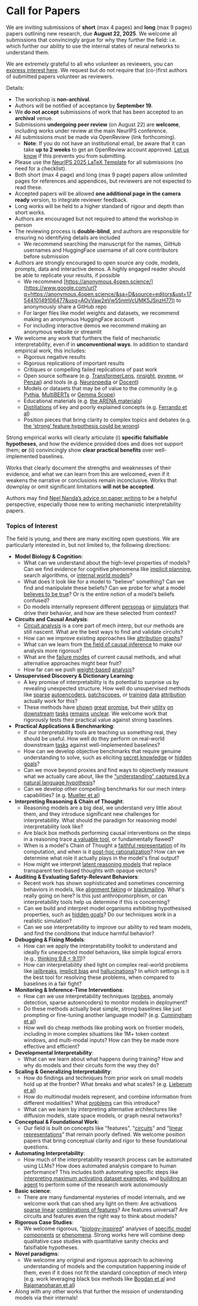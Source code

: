 # Call for Papers
We are inviting submissions of **short** (max 4 pages) and **long** (max 9 pages) papers outlining new research, due **August 22, 2025**. We welcome all submissions that convincingly argue for why they further the field: i.e. which further our ability to use the internal states of neural networks to understand them. 

We are extremely grateful to all who volunteer as reviewers, you can [express interest here](https://www.google.com/url?q=https://docs.google.com/forms/d/e/1FAIpQLSdiw1SJllzoTz_nqzDTzTOGb9DV3W_truQyh-WvYj_QGIi7Mg/viewform?usp%3Ddialog&sa=D&source=editors&ust=1754410149104172&usg=AOvVaw3sdrMoZsstbiZjm8yP9rkB). We request but do not require that (co-)first authors of submitted papers volunteer as reviewers. 

Details: 
* The workshop is **non-archival**.
* Authors will be notified of acceptance by **September 19**.
* We **do not accept** submissions of work that has been accepted to an **archival** venue.
* Submissions **undergoing peer review** (on August 22) are **welcome**, including works under review at the main NeurIPS conference.
* All submissions must be made via OpenReview (link forthcoming).
  * **Note**: If you do not have an institutional email, be aware that it can take **up to 2 weeks** to get an OpenReview account approved. [Let us know](mailto:neurips2025@mechinterpworkshop.com) if this prevents you from submitting.
* Please use the [NeurIPS 2025 LaTeX Template](https://www.google.com/url?q=https://media.neurips.cc/Conferences/NeurIPS2025/Styles.zip&sa=D&source=editors&ust=1754410149105363&usg=AOvVaw36nSUbsNFyVYEPwqn8MU4x) for all submissions (no need for a checklist).
* Both short (max 4 page) and long (max 9 page) papers allow unlimited pages for references and appendices, but reviewers are not expected to read these.
* Accepted papers will be allowed **one additional page in the camera ready** version, to integrate reviewer feedback.
* Long works will be held to a higher standard of rigour and depth than short works.
* Authors are encouraged but not required to attend the workshop in person
* The reviewing process is **double-blind**, and authors are responsible for ensuring no identifying details are included
  * We recommend searching the manuscript for the names, GitHub usernames and HuggingFace username of all core contributors before submission
* Authors are strongly encouraged to open source any code, models, prompts, data and interactive demos. A highly engaged reader should be able to replicate your results, if possible
  * We recommend [https://anonymous.4open.science/](https://www.google.com/url?q=https://anonymous.4open.science/&sa=D&source=editors&ust=1754410149106477&usg=AOvVaw2eVw55nmVcUMK5JSnzH77l) to anonymously share a GitHub repo
  * For larger files like model weights and datasets, we recommend making an anonymous HuggingFace account
  * For including interactive demos we recommend making an anonymous website or streamlit
* We welcome any work that furthers the field of mechanistic interpretability, even if in **unconventional ways**. In addition to standard empirical work, this includes:
  * Rigorous negative results
  * Rigorous replications of important results
  * Critiques or compelling failed replications of past work
  * Open source software (e.g. [TransformerLens](https://www.google.com/url?q=https://github.com/neelnanda-io/TransformerLens&sa=D&source=editors&ust=1754410149107206&usg=AOvVaw2-3mXwKd1Z2202hUxnlAhu), [nnsight](https://www.google.com/url?q=https://github.com/ndif-team/nnsight&sa=D&source=editors&ust=1754410149107262&usg=AOvVaw3wsnmWNeb3XJj4zwXa6spK), [pyvene](https://www.google.com/url?q=https://github.com/stanfordnlp/pyvene/tree/main/pyvene/models/mlp&sa=D&source=editors&ust=1754410149107324&usg=AOvVaw0f2TEaD7QfHt-uaDGq6Ows), or [Penzai](https://www.google.com/url?q=https://github.com/google-deepmind/penzai&sa=D&source=editors&ust=1754410149107403&usg=AOvVaw3YmN7zJLghoGlGVSRYcRo5)) and tools (e.g. [Neuronpedia](https://www.google.com/url?q=http://neuronpedia.org&sa=D&source=editors&ust=1754410149107471&usg=AOvVaw033YTOSmESimhCsqsNIQ9S) or [Docent](https://www.google.com/url?q=https://transluce.org/introducing-docent&sa=D&source=editors&ust=1754410149107535&usg=AOvVaw1gdkSMVLM2nHEOk6OZlX3u))
  * Models or datasets that may be of value to the community (e.g. [Pythia](https://www.google.com/url?q=https://arxiv.org/abs/2304.01373&sa=D&source=editors&ust=1754410149107672&usg=AOvVaw2JYNjJj5Ejql9TOnUwJcVK), [MultiBERTs](https://www.google.com/url?q=https://arxiv.org/abs/2106.16163&sa=D&source=editors&ust=1754410149107742&usg=AOvVaw0zWtohyt2TIxPnJ79Gqs-d) or [Gemma Scope](https://www.google.com/url?q=https://arxiv.org/abs/2408.05147&sa=D&source=editors&ust=1754410149107800&usg=AOvVaw3wRxMX4vxus2wKZCxHkP4I))
  * Educational materials (e.g. [the ARENA materials](https://www.google.com/url?q=https://arena3-chapter1-transformer-interp.streamlit.app/&sa=D&source=editors&ust=1754410149107928&usg=AOvVaw2F8wazR5D-kPwWxCwGO9hs))
  * [Distillations](https://www.google.com/url?q=https://distill.pub/2017/research-debt/&sa=D&source=editors&ust=1754410149108011&usg=AOvVaw1_gnq571mFce0afTnvp2-0) of key and poorly explained concepts (e.g. [Ferrando et al](https://www.google.com/url?q=https://arxiv.org/abs/2405.00208&sa=D&source=editors&ust=1754410149108118&usg=AOvVaw0JZ7XUVOWXtamyx0wVtyGB))
  * Position pieces that bring clarity to complex topics and debates (e.g. [the ‘strong’ feature hypothesis could be wrong](https://www.google.com/url?q=https://www.alignmentforum.org/posts/tojtPCCRpKLSHBdpn/the-strong-feature-hypothesis-could-be-wrong&sa=D&source=editors&ust=1754410149108320&usg=AOvVaw0RYjrVzLy1iXbwQTMVz-ln))

Strong empirical works will clearly articulate (i) **specific falsifiable hypotheses**, and how the evidence provided does and does not support them; **or** (ii) convincingly show **clear practical benefits** over well-implemented baselines. 

Works that clearly document the strengths and weaknesses of their evidence, and what we can learn from this are welcomed, even if it weakens the narrative or conclusions remain inconclusive. Works that downplay or omit significant limitations **will not be accepted**. 

Authors may find [Neel Nanda’s advice on paper writing](https://www.google.com/url?q=https://www.alignmentforum.org/posts/eJGptPbbFPZGLpjsp/highly-opinionated-advice-on-how-to-write-ml-papers&sa=D&source=editors&ust=1754410149109173&usg=AOvVaw3UG6D7qpdnnJS_rDLKfkLF) to be a helpful perspective, especially those new to writing mechanistic interpretability papers. 
### Topics of Interest
The field is young, and there are many exciting open questions. We are particularly interested in, but not limited to, the following directions: 
* **Model Biology & Cognition**:
  * What can we understand about the high-level properties of models? Can we find evidence for cognitive phenomena like [implicit planning](https://www.google.com/url?q=https://transformer-circuits.pub/2025/attribution-graphs/biology.html%23dives-poems&sa=D&source=editors&ust=1754410149109755&usg=AOvVaw2Gvism5ajV0yp6DHpFN9vu), search algorithms, or [internal world models](https://www.google.com/url?q=https://arxiv.org/abs/2210.13382&sa=D&source=editors&ust=1754410149109851&usg=AOvVaw2Ua0-b99dbDxzlnAlQkNCq)?
  * What does it look like for a model to "believe" something? Can we find and manipulate these beliefs? Can we probe for what a model [believes to be true](https://www.google.com/url?q=https://arxiv.org/abs/2310.06824&sa=D&source=editors&ust=1754410149110053&usg=AOvVaw287eCz92cJAt-ku8I9YHX8)? Or is the entire notion of a model’s beliefs confused?
  * Do models internally represent different [personas](https://www.google.com/url?q=https://arxiv.org/abs/2406.12094&sa=D&source=editors&ust=1754410149110223&usg=AOvVaw1p0xAldSsS1cTsMwrSPhk4) or [simulators](https://www.google.com/url?q=https://www.nature.com/articles/s41586-023-06647-8&sa=D&source=editors&ust=1754410149110288&usg=AOvVaw2d86EWzf5XTAW4jMGqE-al) that drive their behavior, and how are these selected from context?
* **Circuits and Causal Analysis**:
  * [Circuit analysis](https://www.google.com/url?q=https://distill.pub/2020/circuits/zoom-in/&sa=D&source=editors&ust=1754410149110501&usg=AOvVaw0b_A0QxUsCiZ6Mub7vTvpG) is a core part of mech interp, but our methods are still nascent. What are the best ways to find and validate circuits?
  * How can we improve existing approaches like [attribution](https://www.google.com/url?q=https://arxiv.org/abs/2406.11944&sa=D&source=editors&ust=1754410149110735&usg=AOvVaw2YewhcU3TUIi4uZMeRqAo_) [graphs](https://www.google.com/url?q=https://transformer-circuits.pub/2025/attribution-graphs/methods.html&sa=D&source=editors&ust=1754410149110800&usg=AOvVaw09dFypkxdBJDFtv_cFSf_k)?
  * What can we learn from [the field of causal inference](https://www.google.com/url?q=https://arxiv.org/abs/2407.04690&sa=D&source=editors&ust=1754410149110920&usg=AOvVaw3tqDU_oRFmsJvJ_TGjfNPQ) to make our analysis more rigorous?
  * What are the [failure modes](https://www.google.com/url?q=https://arxiv.org/abs/2307.15771&sa=D&source=editors&ust=1754410149111047&usg=AOvVaw1cnLlasqYvZjGOjfgJvd5d) of current causal methods, and what alternative approaches might bear fruit?
  * How far can we push [weight-based](https://www.google.com/url?q=https://arxiv.org/abs/2301.05217&sa=D&source=editors&ust=1754410149111209&usg=AOvVaw0VwXEdYdj83eshYYZSuxzH) [analysis](https://www.google.com/url?q=https://arxiv.org/abs/2410.08417&sa=D&source=editors&ust=1754410149111265&usg=AOvVaw3NUzt3KimiBjg1LgYMl1kA)?
* **Unsupervised Discovery & Dictionary Learning**:
  * A key promise of interpretability is its potential to surprise us by revealing unexpected structure. How well do unsupervised methods like [sparse](https://www.google.com/url?q=https://arxiv.org/abs/2103.15949&sa=D&source=editors&ust=1754410149111552&usg=AOvVaw0LBApDyhNkMSrcK3S_Gt5B) [autoencoders](https://www.google.com/url?q=https://transformer-circuits.pub/2023/monosemantic-features&sa=D&source=editors&ust=1754410149111621&usg=AOvVaw1nxPgmBD4GqtXYnFCC_YRw), [patch](https://www.google.com/url?q=https://arxiv.org/abs/2401.06102&sa=D&source=editors&ust=1754410149111672&usg=AOvVaw0srsI9dL1iVX7VV0x3z4zK)[scopes](https://www.google.com/url?q=https://arxiv.org/abs/2403.10949v2&sa=D&source=editors&ust=1754410149111736&usg=AOvVaw12Rtl-gLvKqFh6mGcT_iKC), or [training](https://www.google.com/url?q=https://proceedings.mlr.press/v70/koh17a?ref%3Dhttps://githubhelp.com&sa=D&source=editors&ust=1754410149111806&usg=AOvVaw0WJNVaK-2iLKOIrE1GsNC1) [data](https://www.google.com/url?q=https://arxiv.org/abs/2308.03296&sa=D&source=editors&ust=1754410149111857&usg=AOvVaw3vuYZxE6L3Ws3MvIuwcCEu) [attribution](https://www.google.com/url?q=https://arxiv.org/abs/2205.11482&sa=D&source=editors&ust=1754410149111909&usg=AOvVaw1EjftUJC_P0Ps44v-abY8q) actually work for this?
  * These methods have [shown](https://www.google.com/url?q=https://transformer-circuits.pub/2024/scaling-monosemanticity/index.html&sa=D&source=editors&ust=1754410149112061&usg=AOvVaw3SQSx-Ivu5XJ6QESa-7hnz) [great](https://www.google.com/url?q=https://transformer-circuits.pub/2025/attribution-graphs/biology.html&sa=D&source=editors&ust=1754410149112125&usg=AOvVaw3Qgxk-yoaK_EwuacJfmTkd) [promise](https://www.google.com/url?q=https://arxiv.org/abs/2503.10965&sa=D&source=editors&ust=1754410149112193&usg=AOvVaw1sg4YhyMSFWabBr1xcWXYx), but their [utility](https://www.google.com/url?q=https://arxiv.org/abs/2502.16681&sa=D&source=editors&ust=1754410149112259&usg=AOvVaw0vEhEqvWN8sY2IBG3QcUS1) [on](https://www.google.com/url?q=https://www.tilderesearch.com/blog/sieve&sa=D&source=editors&ust=1754410149112308&usg=AOvVaw2YlczBPaU8LE_LxNFrkddu) [downstream](https://www.google.com/url?q=https://arxiv.org/abs/2501.17148&sa=D&source=editors&ust=1754410149112362&usg=AOvVaw2HasGWwKVQbBeNl5Ui2oXG) [tasks](https://www.google.com/url?q=https://transformer-circuits.pub/2024/features-as-classifiers/index.html&sa=D&source=editors&ust=1754410149112424&usg=AOvVaw3ntkFjUSxnp684Zv_zFqgT) [remains](https://www.google.com/url?q=https://arxiv.org/abs/2502.04382&sa=D&source=editors&ust=1754410149112475&usg=AOvVaw0Jfy4gSDAGj7vCPtdwKLx6) [unclear](https://www.google.com/url?q=https://www.alignmentforum.org/posts/4uXCAJNuPKtKBsi28/negative-results-for-saes-on-downstream-tasks&sa=D&source=editors&ust=1754410149112550&usg=AOvVaw2UFl2aG-STMEggcIEs4gO5). We welcome work that rigorously tests their practical value against strong baselines.
* **Practical Applications & Benchmarking**:
  * If our interpretability tools are teaching us something real, they should be useful. How well do they perform on real-world downstream [tasks](https://www.google.com/url?q=https://www.lesswrong.com/posts/wGRnzCFcowRCrpX4Y/downstream-applications-as-validation-of-interpretability&sa=D&source=editors&ust=1754410149112973&usg=AOvVaw3ivRhHjZ9a9Xv1E4Lmg-Mw) against well-implemented baselines?
  * How can we develop objective benchmarks that require genuine understanding to solve, such as eliciting [secret knowledge](https://www.google.com/url?q=https://arxiv.org/abs/2505.14352&sa=D&source=editors&ust=1754410149113187&usg=AOvVaw1ugGUsLkso1CZ2uDATOuHJ) or [hidden goals](https://www.google.com/url?q=https://arxiv.org/abs/2503.10965&sa=D&source=editors&ust=1754410149113260&usg=AOvVaw09VYZRJQHOdPdCuLbanHtI)?
  * Can we move beyond proxies and find ways to objectively measure what we actually care about, like the ["understanding" captured by a natural language hypothesis](https://www.google.com/url?q=https://arxiv.org/abs/2502.04382&sa=D&source=editors&ust=1754410149113482&usg=AOvVaw1R7tuhYCnpTaKdG0NhbhPO)?
  * Can we develop other compelling benchmarks for our mech interp capabilities? (e.g. [Mueller et al](https://www.google.com/url?q=https://arxiv.org/abs/2504.13151&sa=D&source=editors&ust=1754410149113637&usg=AOvVaw3ocemSRnY8grybCGE5ciiA))
* **Interpreting Reasoning & Chain of Thought**:
  * Reasoning models are a big deal, we understand very little about them, and they introduce significant new challenges for interpretability. What should the paradigm for reasoning model interpretability look like?
  * Are black box methods performing causal interventions on the steps in a reasoning trace [a valuable tool](https://www.google.com/url?q=https://arxiv.org/abs/2506.19143&sa=D&source=editors&ust=1754410149114123&usg=AOvVaw3niKlsMt-3L6VhMjiSUv6V), or fundamentally flawed?
  * When is a model's Chain of Thought a [faithful representation](https://www.google.com/url?q=https://arxiv.org/abs/2305.04388&sa=D&source=editors&ust=1754410149114272&usg=AOvVaw07OmNalec7Rh_-5i38QgMT) of its computation, and when is it [post-hoc rationalization](https://www.google.com/url?q=https://arxiv.org/abs/2503.08679&sa=D&source=editors&ust=1754410149114370&usg=AOvVaw3RO26BmTQgxLWWQdE_8ATO)? How can we determine what role it actually plays in the model's final output?
  * How might we interpret [latent reasoning models](https://www.google.com/url?q=https://arxiv.org/abs/2412.06769&sa=D&source=editors&ust=1754410149114552&usg=AOvVaw3ZMPWBK1XKRoDwl_DOHd5G) that replace transparent text-based thoughts with opaque vectors?
* **Auditing & Evaluating Safety-Relevant Behaviors**:
  * Recent work has shown sophisticated and sometimes concerning behaviors in models, like [alignment faking](https://www.google.com/url?q=https://arxiv.org/abs/2412.14093&sa=D&source=editors&ust=1754410149114872&usg=AOvVaw17TMiJLM7DijD8sSMJgRHE) or [blackmailing](https://www.google.com/url?q=https://www.anthropic.com/research/agentic-misalignment&sa=D&source=editors&ust=1754410149114941&usg=AOvVaw3Ar4ljBxpcBVhy1o8T1I-h). What's really going on here? Is this just anthropomorphism, or can interpretability tools help us determine if this is concerning?
  * Can we build and interpret model organisms exhibiting hypothesised properties, such as [hidden goals](https://www.google.com/url?q=https://arxiv.org/abs/2503.10965&sa=D&source=editors&ust=1754410149115214&usg=AOvVaw29wRwB6eh7Lrh_-_0W1lkJ)? Do our techniques work in a realistic simulation?
  * Can we use interpretability to improve our ability to red team models, and find the conditions that induce harmful behavior?
* **Debugging & Fixing Models**:
  * How can we apply the interpretability toolkit to understand and ideally fix unexpected model behaviors, like simple logical errors (e.g., [thinking 9.8 < 9.11](https://www.google.com/url?q=https://transluce.org/observability-interface&sa=D&source=editors&ust=1754410149115717&usg=AOvVaw3cfeSF9QH-Jx88K4_V11nY))?
  * How can interpretability shed light on complex real-world problems like [jailbreaks](https://www.google.com/url?q=https://transformer-circuits.pub/2025/attribution-graphs/biology.html%23dives-jailbreak&sa=D&source=editors&ust=1754410149115884&usg=AOvVaw0cB-KeM-OGEMz-umPQMD3r), [implicit bias](https://www.google.com/url?q=https://arxiv.org/abs/2506.10922&sa=D&source=editors&ust=1754410149115946&usg=AOvVaw33_0YglFfl0luwT_5_YfAS) and [hallucinations](https://www.google.com/url?q=https://arxiv.org/abs/2411.14257&sa=D&source=editors&ust=1754410149116008&usg=AOvVaw0kg8Wrn4Z_U8yBbN27UmyX)? In which settings is it the best tool for resolving these problems, when compared to baselines in a fair fight?
* **Monitoring & Inference-Time Interventions**:
  * How can we use interpretability techniques ([probes](https://www.google.com/url?q=https://arxiv.org/abs/2102.12452&sa=D&source=editors&ust=1754410149116348&usg=AOvVaw16JsYl-V7FEeq-zTTkBcga), anomaly detection, sparse autoencoders) to monitor models in deployment?
  * Do these methods actually beat simple, strong baselines like just prompting or fine-tuning another language model? (e.g. [Cunningham et al](https://www.google.com/url?q=https://alignment.anthropic.com/2025/cheap-monitors/&sa=D&source=editors&ust=1754410149116627&usg=AOvVaw0l9C7SxUdoIBZwuiCg66mG))
  * How well do cheap methods like probing work on frontier models, including in more complex situations like 1M+ token context windows, and multi-modal inputs? How can they be made more effective and efficient?
* **Developmental Interpretability**:
  * What can we learn about what happens during training? How and why do models and their circuits form the way they do?
* **Scaling & Generalizing Interpretability**:
  * How do findings and techniques from prior work on small models hold up at the frontier? What breaks and what scales? (e.g. [Lieberum et al](https://www.google.com/url?q=https://arxiv.org/abs/2307.09458&sa=D&source=editors&ust=1754410149117342&usg=AOvVaw3_I-CYylHiTOM5dQVhqKip))
  * How do multimodal models represent, and combine information from different modalities? What [problems](https://www.google.com/url?q=https://openreview.net/pdf?id%3DVUhRdZp8ke&sa=D&source=editors&ust=1754410149117544&usg=AOvVaw2hbvLOP8bNhCrux9Vm_xJu) can this introduce?
  * What can we learn by interpreting alternative architectures like diffusion models, state space models, or graph neural networks?
* **Conceptual & Foundational Work**:
  * Our field is built on concepts like "features", "[circuits](https://www.google.com/url?q=https://distill.pub/2020/circuits/zoom-in/&sa=D&source=editors&ust=1754410149117936&usg=AOvVaw0oHQEPE09krwj_Z6z5ce7E)" and “[linear representations](https://www.google.com/url?q=https://transformer-circuits.pub/2024/july-update/index.html%23linear-representations&sa=D&source=editors&ust=1754410149118029&usg=AOvVaw29B5TDBh-LVhOZX6P0iKMZ)” that remain poorly defined. We welcome position papers that bring conceptual clarity and rigor to these foundational questions.
* **Automating Interpretability**:
  * How much of the interpretability research process can be automated using LLMs? How does automated analysis compare to human performance? This includes both automating specific steps like [interpreting maximum activating dataset examples](https://www.google.com/url?q=https://openaipublic.blob.core.windows.net/neuron-explainer/paper/index.html&sa=D&source=editors&ust=1754410149118528&usg=AOvVaw0pSAKphkIVDTwFuyp0zTB3), and [building an agent](https://www.google.com/url?q=https://arxiv.org/abs/2404.14394&sa=D&source=editors&ust=1754410149118597&usg=AOvVaw0zBSSD7f1ef3eXJO7xBtra) to perform some of the research work autonomously
* **Basic science**:
  * There are many fundamental mysteries of model internals, and we welcome work that can shed any light on them: Are activations [sparse linear](https://www.google.com/url?q=https://arxiv.org/abs/1601.03764&sa=D&source=editors&ust=1754410149118906&usg=AOvVaw1m-Pefcwp5vdSmLBoDqF-p) [combinations of features](https://www.google.com/url?q=https://transformer-circuits.pub/2022/toy_model/index.html&sa=D&source=editors&ust=1754410149118983&usg=AOvVaw14ai8kCtbh8UtUCTWliHom)? Are features universal? Are circuits and features even the right way to think about models?
* **Rigorous Case Studies**:
  * We welcome rigorous, "[biology-inspired](https://www.google.com/url?q=https://distill.pub/2020/circuits/curve-circuits/&sa=D&source=editors&ust=1754410149119263&usg=AOvVaw0eBhFKVVNLzPUqx-gHPNUf)" analyses of [specific model](https://www.google.com/url?q=https://arxiv.org/abs/2310.04625&sa=D&source=editors&ust=1754410149119337&usg=AOvVaw1qFs7SYpGf-qX38F1NOd3D) [components](https://www.google.com/url?q=https://transformer-circuits.pub/2024/scaling-monosemanticity/index.html&sa=D&source=editors&ust=1754410149119403&usg=AOvVaw2twILNiC4g1aNIigxjHA5h) [or](https://www.google.com/url?q=https://arxiv.org/abs/2305.01610&sa=D&source=editors&ust=1754410149119448&usg=AOvVaw3DzPROr0Fks0-Zgpn8brMR) [phenomena](https://www.google.com/url?q=https://arxiv.org/abs/2306.09346&sa=D&source=editors&ust=1754410149119500&usg=AOvVaw3J0_PDLQtEjwteA2jzLiQd). Strong works here will combine deep qualitative case studies with quantitative sanity checks and falsifiable hypotheses.
* **Novel paradigms**:
  * We welcome any original and rigorous approach to achieving understanding of models and the computation happening inside of them, even if it does not fit the standard conception of mech interp (e.g. work leveraging black box methods like [Bogdan et al](https://www.google.com/url?q=https://arxiv.org/abs/2506.19143&sa=D&source=editors&ust=1754410149119970&usg=AOvVaw23J3NHjLxbA7jL2_EgHDiU) and [Rajamanoharan et al](https://www.google.com/url?q=https://www.alignmentforum.org/posts/wnzkjSmrgWZaBa2aC/self-preservation-or-instruction-ambiguity-examining-the&sa=D&source=editors&ust=1754410149120083&usg=AOvVaw1V9EW0102Xyl7y6TgH-Szp))
* Along with any other works that further the mission of understanding models via their internals!